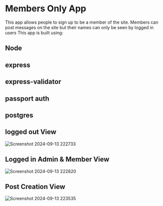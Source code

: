 # Members Only App 
This app allows people to sign up to be a member of the site. Members can post messages on the site but their names can only be seen by logged in users
This app is built using:
## Node
## express
## express-validator
## passport auth
## postgres

## logged out View
![Screenshot 2024-09-13 222733](https://github.com/user-attachments/assets/6d295779-359b-4d6e-95f4-724067255fbf)

## Logged in Admin & Member View
![Screenshot 2024-09-13 222820](https://github.com/user-attachments/assets/ec46b218-5ea8-4bce-af21-635722d4a51b)

## Post Creation View
![Screenshot 2024-09-13 223535](https://github.com/user-attachments/assets/ca1798dd-4da8-4786-84b2-7730cbc2a5de)

